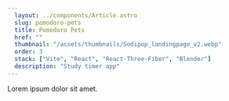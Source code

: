 ```yaml
---
  layout: ../components/Article.astro
  slug: pomodoro-pets
  title: Pomodoro Pets
  href: ""
  thumbnail: "/assets/thumbnails/Sodipop_landingpage_v2.webp"
  order: 3
  stack: ["Vite", "React", "React-Three-Fiber", "Blender"]
  description: "Study timer app"
---
```


Lorem ipsum dolor sit amet.